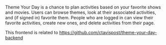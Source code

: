 Theme Your Day is a chance to plan activities based on your favorite shows and movies. Users can browse themes, look at their associated activities, and (if signed in) favorite them. People who are logged in can view their favorite activities, create new ones, and delete activities from their page.

This frontend is related to https://github.com/ctavispost/theme-your-day-backend
